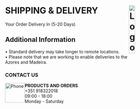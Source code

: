 # SHIPPING & DELIVERY <img alt="Logo" align="right" src="https://i.postimg.cc/XqH9nsvw/SPORTS-EXPRESS-logos-transparent.png" width="20%" />
Your Order Delivery In (5-20 Days)
## Additional Information
• Standard delivery may take longer to remote locations.
<br>
• Please note that we are working to enable deliveries to the Azores and Madeira.
### CONTACT US
<p style="float:center;"font size:"5">
<img src="https://i.postimg.cc/9ffg6y6Z/phone.png" alt="Phone" style="float:left;width:64px;height:64px;">
<strong>PRODUCTS AND ORDERS</strong><br>+351 918322018<br>09:00 - 18:00<br>Monday 
- Saturday</p>
